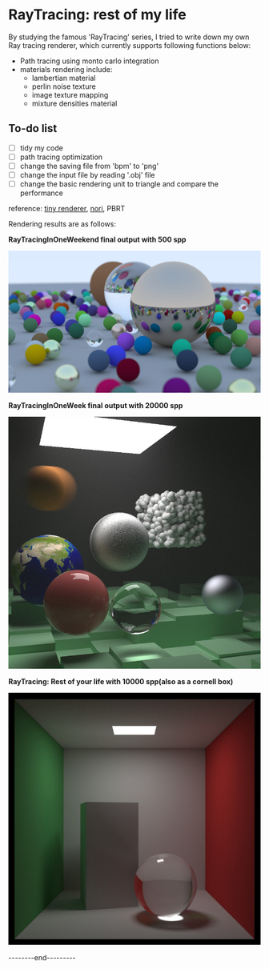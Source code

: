 # RayTracing: rest of my life

By studying the famous 'RayTracing' series, I tried to write down my own Ray tracing renderer, which currently supports following functions below:

- Path tracing using monto carlo integration
- materials rendering include:
  - lambertian material
  - perlin noise texture
  - image texture mapping
  - mixture densities material



## To-do list

- [ ] tidy my code
- [ ] path tracing optimization
- [ ] change the saving file from 'bpm' to 'png'
- [ ] change the input file by reading '.obj' file
- [ ] change the basic rendering unit to triangle and compare the performance

reference: [tiny renderer](https://github.com/ssloy/tinyrenderer), [nori](https://wjakob.github.io/nori-very-old/), PBRT 



Rendering results are as follows:

**RayTracingInOneWeekend final output with 500 spp**

![Weekend_final_spp500](image/Weekend_final_spp500.jpg)



**RayTracingInOneWeek final output with 20000 spp**

![final_pink_spp20000](image/final_pink_spp20000.jpg)



**RayTracing: Rest of your life with 10000 spp(also as a cornell box)**

![CornellBox_final_spp10000](image/CornellBox_final_spp10000.jpg)

--------end---------